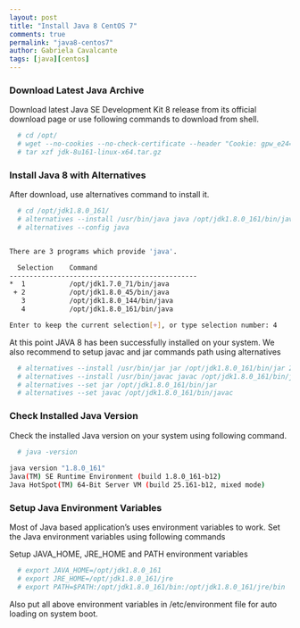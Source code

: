 ```yaml
---
layout: post
title: "Install Java 8 CentOS 7"
comments: true
permalink: "java8-centos7"
author: Gabriela Cavalcante
tags: [java][centos]
---
```


### Download Latest Java Archive

Download latest Java SE Development Kit 8 release from its official download page or use following commands to download from shell.

```bash
  # cd /opt/
  # wget --no-cookies --no-check-certificate --header "Cookie: gpw_e24=http%3A%2F%2Fwww.oracle.com%2F; oraclelicense=accept-securebackup-cookie" "http://download.oracle.com/otn-pub/java/jdk/8u161-b12/2f38c3b165be4555a1fa6e98c45e0808/jdk-8u161-linux-x64.tar.gz"
  # tar xzf jdk-8u161-linux-x64.tar.gz
```

### Install Java 8 with Alternatives

After download, use alternatives command to install it.

```bash
  # cd /opt/jdk1.8.0_161/
  # alternatives --install /usr/bin/java java /opt/jdk1.8.0_161/bin/java 2
  # alternatives --config java


There are 3 programs which provide 'java'.

  Selection    Command
-----------------------------------------------
*  1           /opt/jdk1.7.0_71/bin/java
 + 2           /opt/jdk1.8.0_45/bin/java
   3           /opt/jdk1.8.0_144/bin/java
   4           /opt/jdk1.8.0_161/bin/java

Enter to keep the current selection[+], or type selection number: 4
```

At this point JAVA 8 has been successfully installed on your system. We also recommend to setup javac and jar commands path using alternatives

```bash
  # alternatives --install /usr/bin/jar jar /opt/jdk1.8.0_161/bin/jar 2
  # alternatives --install /usr/bin/javac javac /opt/jdk1.8.0_161/bin/javac 2
  # alternatives --set jar /opt/jdk1.8.0_161/bin/jar
  # alternatives --set javac /opt/jdk1.8.0_161/bin/javac
```

### Check Installed Java Version

Check the installed Java version on your system using following command.

```bash
  # java -version
  
java version "1.8.0_161"
Java(TM) SE Runtime Environment (build 1.8.0_161-b12)
Java HotSpot(TM) 64-Bit Server VM (build 25.161-b12, mixed mode)
```

### Setup Java Environment Variables

Most of Java based application’s uses environment variables to work. Set the Java environment variables using following commands

Setup JAVA_HOME, JRE_HOME and PATH environment variables

```bash
  # export JAVA_HOME=/opt/jdk1.8.0_161
  # export JRE_HOME=/opt/jdk1.8.0_161/jre
  # export PATH=$PATH:/opt/jdk1.8.0_161/bin:/opt/jdk1.8.0_161/jre/bin
```

Also put all above environment variables in /etc/environment file for auto loading on system boot.
